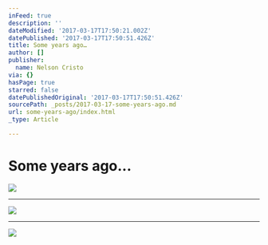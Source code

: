 ```yaml
---
inFeed: true
description: ''
dateModified: '2017-03-17T17:50:21.002Z'
datePublished: '2017-03-17T17:50:51.426Z'
title: Some years ago…
author: []
publisher:
  name: Nelson Cristo
via: {}
hasPage: true
starred: false
datePublishedOriginal: '2017-03-17T17:50:51.426Z'
sourcePath: _posts/2017-03-17-some-years-ago.md
url: some-years-ago/index.html
_type: Article

---
```

# Some years ago...
![](https://the-grid-user-content.s3-us-west-2.amazonaws.com/4419274a-26b5-4700-ad63-960417e7b6b0.jpg)

---

![](https://the-grid-user-content.s3-us-west-2.amazonaws.com/132f78f8-230b-4531-9bb1-7615fcb774c6.jpg)

---

![](https://the-grid-user-content.s3-us-west-2.amazonaws.com/cc70c0dd-2eae-4f38-b3a1-d0aba0cb7fe2.jpg)